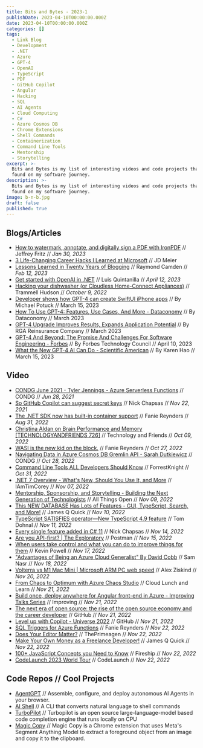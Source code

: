 ```yaml
---
title: Bits and Bytes - 2023-1
publishDate: 2023-04-10T00:00:00.000Z
date: 2023-04-10T00:00:00.000Z
categories: []
tags:
  - Link Blog
  - Development
  - .NET
  - Azure
  - GPT-4
  - OpenAI
  - TypeScript
  - PDF
  - GitHub Copilot
  - Angular
  - Hacking
  - SQL
  - AI Agents
  - Cloud Computing
  - C#
  - Azure Cosmos DB
  - Chrome Extensions
  - Shell Commands
  - Containerization
  - Command Line Tools
  - Mentorship
  - Storytelling
excerpt: >-
  Bits and Bytes is my list of interesting videos and code projects that I've
  found on my software journey.
description: >-
  Bits and Bytes is my list of interesting videos and code projects that I've
  found on my software journey.
image: b-n-b.jpg
draft: false
published: true
---
```


## Blogs/Articles

- [How to watermark, annotate, and digitally sign a PDF with IronPDF](https://jeffreyfritz.com/2023/01/how-to-watermark-annotate-and-digitally-sign-a-pdf-with-ironpdf/) // Jeffrey Fritz // _Jan 30, 2023_
- [3 Life-Changing Career Hacks I Learned at Microsoft](https://jdmeier.com/career-change-at-microsoft/) // JD Meier
- [Lessons Learned in Twenty Years of Blogging](https://www.raymondcamden.com/2023/02/12/lessons-learned-in-twenty-years-of-blogging) // Raymond Camden // _Feb 12, 2023_
- [Get started with OpenAI in .NET](https://devblogs.microsoft.com/dotnet/getting-started-azure-openai-dotnet/) // Luis Quintanilla // _April 12, 2023_
- [Hacking your dishwasher (or Cloudless Home-Connect Appliances)](https://trmm.net/homeconnect/) // Trammell Hudson // _October 9, 2022_
- [Developer shows how GPT-4 can create SwiftUI iPhone apps](https://9to5mac.com/2023/03/15/openai-gpt-4-create-iphone-apps-swiftui/) // By Michael Potuck // March 15, 2023
- [How To Use GPT-4: Features, Use Cases, And More - Dataconomy](https://dataconomy.com/2023/03/how-to-use-gpt-4-features-use-cases-example/) // By Dataconomy // March 2023
- [GPT-4 Upgrade Improves Results, Expands Application Potential](https://www.rgare.com/knowledge-center/media/articles/gpt-4-upgrade-improves-results-expands-application-potential) // By RGA Reinsurance Company // March 2023
- [GPT-4 And Beyond: The Promise And Challenges For Software Engineering - Forbes](https://www.forbes.com/sites/forbestechcouncil/2023/04/10/gpt-4-and-beyond-the-promise-and-challenges-for-software-engineering/) // By Forbes Technology Council // April 10, 2023
- [What the New GPT-4 AI Can Do - Scientific American](https://www.scientificamerican.com/article/what-the-new-gpt-4-ai-can-do/) // By Karen Hao // March 15, 2023

## Video

- [CONDG June 2021 - Tyler Jennings - Azure Serverless Functions](https://youtu.be/-VMXt4AyeRM) // CONDG // _Jun 28, 2021_
- [So GitHub Copilot can suggest secret keys](https://youtu.be/beaRQynnM-Q) // Nick Chapsas // _Nov 22, 2021_
- [The .NET SDK now has built-in container support](https://youtu.be/90FAD93YsaA) // Fanie Reynders // _Aug 31, 2022_
- [Christina Aldan on Brain Performance and Memory [TECHNOLOGYANDFRIENDS 726]](https://youtu.be/9rkasIXCdYI) // Technology and Friends // _Oct 09, 2022_
- [WASI is the new kid on the block.](https://youtu.be/97yJtD5FKe4) // Fanie Reynders // _Oct 27, 2022_
- [Navigating Data in Azure Cosmos DB Gremlin API - Sarah Dutkiewicz](https://youtu.be/w0Ag8mj-xFk) // CONDG // _Oct 28, 2022_
- [Command Line Tools ALL Developers Should Know](https://youtu.be/DIny00tOBdU) // ForrestKnight // _Oct 31, 2022_
- [.NET 7 Overview - What's New, Should You Use It, and More](https://youtu.be/9NqthBLHBDg) // IAmTimCorey // _Nov 07, 2022_
- [Mentorship, Sponsorship, and Storytelling - Building the Next Generation of Technologists](https://youtu.be/hvDZaDimEPE) // All Things Open // _Nov 09, 2022_
- [This NEW DATABASE Has Lots of Features - GUI, TypeScript, Search, and More!](https://youtu.be/tWNrM-7mebk) // James Q Quick // _Nov 10, 2022_
- [TypeScript SATISFIES operator—New TypeScript 4.9 feature](https://youtu.be/7vHKeFrwvYk) // Tom Dohnal // _Nov 11, 2022_
- [Every single feature added in C# 11](https://youtu.be/cqCBhkNroDI) // Nick Chapsas // _Nov 14, 2022_
- [Are you API-first? | The Exploratory](https://youtu.be/6brCRaqxNe8) // Postman // _Nov 15, 2022_
- [When users take control and what you can do to improve things for them](https://youtu.be/yYGLEy7CiT0) // Kevin Powell // _Nov 17, 2022_
- ["Advantages of Being an Azure Cloud Generalist" By David Cobb](https://youtu.be/XPNxYoARcDE) // Sam Nasr // _Nov 18, 2022_
- [Volterra vs M1 Mac Mini | Microsoft ARM PC web speed](https://youtu.be/otOlbJKhUXc) // Alex Ziskind // _Nov 20, 2022_
- [From Chaos to Optimum with Azure Chaos Studio](https://youtu.be/XJKIt_aBge4) // Cloud Lunch and Learn // _Nov 21, 2022_
- [Build once, deploy anywhere for Angular front-end in Azure - Improving Talks Series](https://youtu.be/otaIts5z_Oo) // Improving // _Nov 21, 2022_
- [The next era of open source: the rise of the open source economy and the career developer](https://youtu.be/Lea-gS7DNH0) // GitHub // _Nov 21, 2022_
- [Level up with Copilot - Universe 2022](https://youtu.be/inr1fFxvFAw) // GitHub // _Nov 21, 2022_
- [SQL Triggers for Azure Functions](https://youtu.be/meUCCeY3pAk) // Fanie Reynders // _Nov 22, 2022_
- [Does Your Editor Matter?](https://youtu.be/rNsWTWvm8uw) // ThePrimeagen // _Nov 22, 2022_
- [Make Your Own Money as a Freelance Developer!](https://youtu.be/ZDdXsbsos68) // James Q Quick // _Nov 22, 2022_
- [100+ JavaScript Concepts you Need to Know](https://youtu.be/lkIFF4maKMU) // Fireship // _Nov 22, 2022_
- [CodeLaunch 2023 World Tour](https://youtu.be/T9MAaTy9eSo) // CodeLaunch // _Nov 22, 2022_

## Code Repos // Cool Projects

- [AgentGPT](https://github.com/reworkd/AgentGPT) // Assemble, configure, and deploy autonomous AI Agents in your browser.
- [AI Shell](https://github.com/BuilderIO/ai-shell) // A CLI that converts natural language to shell commands
- [TurboPilot](https://github.com/ravenscroftj/turbopilot) // Turbopilot is an open source large-language-model based code completion engine that runs locally on CPU
- [Magic Copy](https://github.com/kevmo314/magic-copy) // Magic Copy is a Chrome extension that uses Meta's Segment Anything Model to extract a foreground object from an image and copy it to the clipboard.

